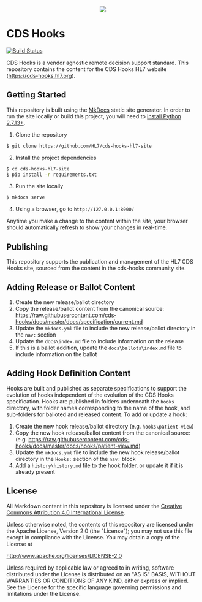 <p align="center">
  <img src="https://github.com/cds-hooks/hl7-site/raw/master/logo.png">
</p>

# CDS Hooks

[![Build Status](https://api.travis-ci.org/cds-hooks/hl7-site.svg)](https://travis-ci.org/cds-hooks/hl7-site)

CDS Hooks is a vendor agnostic remote decision support standard. This repository contains the content for the CDS Hooks HL7 website (https://cds-hooks.hl7.org).

## Getting Started

This repository is built using the [MkDocs](http://www.mkdocs.org/) static site generator. In order to run the site locally or build this project, you will need to [install Python 2.7.13+](http://docs.python-guide.org/en/latest/starting/installation/).

1. Clone the repository

```sh
$ git clone https://github.com/HL7/cds-hooks-hl7-site
```

2. Install the project dependencies

```sh
$ cd cds-hooks-hl7-site
$ pip install -r requirements.txt
```

3. Run the site locally

```sh
$ mkdocs serve
```

4. Using a browser, go to `http://127.0.0.1:8000/`

Anytime you make a change to the content within the site, your browser should automatically refresh to show your changes in real-time.

## Publishing

This repository supports the publication and management of the HL7 CDS Hooks site, sourced from the content in the cds-hooks community site.

## Adding Release or Ballot Content

1. Create the new release/ballot directory
2. Copy the release/ballot content from the canonical source: https://raw.githubusercontent.com/cds-hooks/docs/master/docs/specification/current.md
3. Update the `mkdocs.yml` file to include the new release/ballot directory in the `nav:` section
4. Update the `docs\index.md` file to include information on the release
5. If this is a ballot addition, update the `docs\ballots\index.md` file to include information on the ballot

## Adding Hook Definition Content

Hooks are built and published as separate specifications to support the evolution of hooks independent of the evolution of the CDS Hooks specification. Hooks are published in folders underneath the `hooks` directory, with folder names corresponding to the name of the hook, and sub-folders for balloted and released content. To add or update a hook:

1. Create the new hook release/ballot directory (e.g. `hooks\patient-view`)
2. Copy the new hook release/ballot content from the canonical source: (e.g. https://raw.githubusercontent.com/cds-hooks/docs/master/docs/hooks/patient-view.md)
3. Update the `mkdocs.yml` file to include the new hook release/ballot directory in the `Hooks:` section of the `nav:` block
4. Add a `history\history.md` file to the hook folder, or update it if it is already present

## License

All Markdown content in this repository is licensed under the [Creative Commons Attribution 4.0 International License](https://creativecommons.org/licenses/by/4.0/).

Unless otherwise noted, the contents of this repository
are licensed under the Apache License, Version 2.0 (the "License");
you may not use this file except in compliance with the License.
You may obtain a copy of the License at

   http://www.apache.org/licenses/LICENSE-2.0

Unless required by applicable law or agreed to in writing, software
distributed under the License is distributed on an "AS IS" BASIS,
WITHOUT WARRANTIES OR CONDITIONS OF ANY KIND, either express or implied.
See the License for the specific language governing permissions and
limitations under the License.
